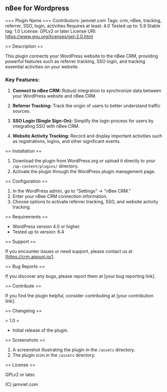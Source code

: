 ## nBee for Wordpress

=== Plugin Name ===
Contributors: jamviet.com
Tags: crm, nBee, tracking, referrer, SSO, login, activities
Requires at least: 4.0
Tested up to: 5.9
Stable tag: 1.0
License: GPLv2 or later
License URI: https://www.gnu.org/licenses/gpl-2.0.html

== Description ==

This plugin connects your WordPress website to the nBee CRM, providing powerful features such as referrer tracking, SSO login, and tracking essential activities on your website.

### Key Features:

1. **Connect to nBee CRM:** Robust integration to synchronize data between your WordPress website and nBee CRM.

2. **Referrer Tracking:** Track the origin of users to better understand traffic sources.

3. **SSO Login (Single Sign-On):** Simplify the login process for users by integrating SSO with nBee CRM.

4. **Website Activity Tracking:** Record and display important activities such as registrations, logins, and other significant events.

== Installation ==

1. Download the plugin from WordPress.org or upload it directly to your `/wp-content/plugins/` directory.
2. Activate the plugin through the WordPress plugin management page.

== Configuration ==

1. In the WordPress admin, go to "Settings" -> "nBee CRM."
2. Enter your nBee CRM connection information.
3. Choose options to activate referrer tracking, SSO, and website activity tracking.

== Requirements ==

- WordPress version 4.0 or higher.
- Tested up to version: 6.4

== Support ==

If you encounter issues or need support, please contact us at [https://crm.appuni.io/].

== Bug Reports ==

If you discover any bugs, please report them at [your bug reporting link].

== Contribute ==

If you find the plugin helpful, consider contributing at [your contribution link].

== Changelog ==

= 1.0 =
* Initial release of the plugin.

== Screenshots ==

1. A screenshot illustrating the plugin in the `/assets` directory.
2. The plugin icon in the `/assets` directory.

== License ==

GPLv2 or later.

(C) jamviet.com 
